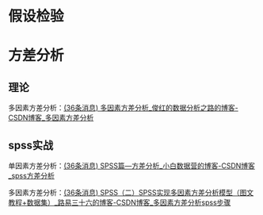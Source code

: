 # 假设检验



# 方差分析

## 理论

多因素方差分析：[(36条消息) 多因素方差分析_俊红的数据分析之路的博客-CSDN博客_多因素方差分析](https://blog.csdn.net/junhongzhang/article/details/102645234)

## spss实战

单因素方差分析：[(36条消息) SPSS篇—方差分析_小白数据营的博客-CSDN博客_spss方差分析](https://blog.csdn.net/weixin_37577165/article/details/99407404)

多因素方差分析：[(36条消息) SPSS（二）SPSS实现多因素方差分析模型（图文教程+数据集）_路易三十六的博客-CSDN博客_多因素方差分析spss步骤](https://blog.csdn.net/LuYi_WeiLin/article/details/90145935)
